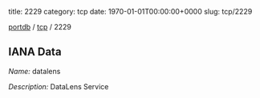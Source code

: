 title: 2229
category: tcp
date: 1970-01-01T00:00:00+0000
slug: tcp/2229

[portdb](/) / [tcp](/category/tcp.html) / 2229


## IANA Data

_Name:_ datalens

_Description:_ DataLens Service

